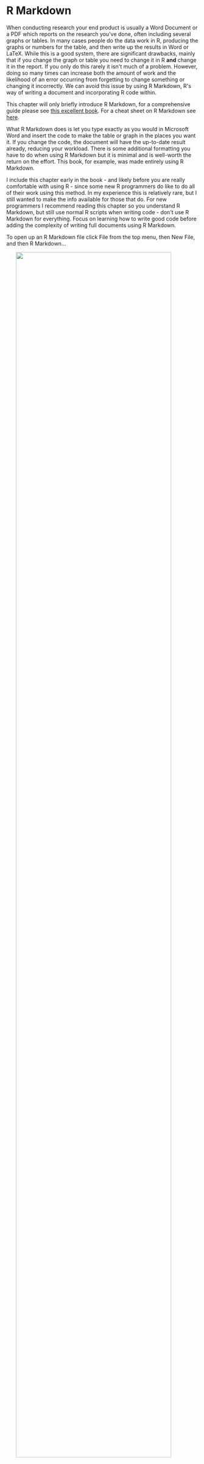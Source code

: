 # R Markdown

When conducting research your end product is usually a Word Document or a PDF which reports on the research you've done, often including several graphs or tables. In many cases people do the data work in R, producing the graphs or numbers for the table, and then write up the results in Word or LaTeX. While this is a good system, there are significant drawbacks, mainly that if you change the graph or table you need to change it in R **and** change it in the report. If you only do this rarely it isn't much of a problem. However, doing so many times can increase both the amount of work and the likelihood of an error occurring from forgetting to change something or changing it incorrectly. We can avoid this issue by using R Markdown, R's way of writing a document and incorporating R code within. 

This chapter will only briefly introduce R Markdown, for a comprehensive guide please see [this excellent book](https://bookdown.org/yihui/RMarkdown/). For a cheat sheet on R Markdown see [here](https://www.rstudio.com/wp-content/uploads/2015/02/RMarkdown-cheatsheet.pdf).

What R Markdown does is let you type exactly as you would in Microsoft Word and insert the code to make the table or graph in the places you want it. If you change the code, the document will have the up-to-date result already, reducing your workload. There is some additional formatting you have to do when using R Markdown but it is minimal and is well-worth the return on the effort. This book, for example, was made entirely using R Markdown. 

I include this chapter early in the book - and likely before you are really comfortable with using R - since some new R programmers do like to do all of their work using this method. In my experience this is relatively rare, but I still wanted to make the info available for those that do. For new programmers I recommend reading this chapter so you understand R Markdown, but still use normal R scripts when writing code - don't use R Markdown for everything. Focus on learning how to write good code before adding the complexity of writing full documents using R Markdown. 

To open up an R Markdown file click File from the top menu, then New File, and then R Markdown...

<img src="images/markdown1.png" width="90%"  style="display: block; margin: auto;" />

From here it'll open up a window where you select the title, author, and type of output. You can always change all three of these selections right in the R Markdown file after making your selection here. Selecting PDF may require you to download additional software to get it to output - some operating systems may already have the software installed. For a nice guide to making PDFs with R Markdown, see  [here](https://medium.com/@sorenlind/create-pdf-.reports-using-r-r-markdown-latex-and-knitr-on-windows-10-952b0c48bfa9). 

<img src="images/markdown2.png" width="90%"  style="display: block; margin: auto;" />

When you click OK, it will open a new R Markdown file that is already populated with example text and code. You can delete this entirely or modify it as needed.

<img src="images/markdown6.PNG" width="90%"  style="display: block; margin: auto;" />

When you output that file as a PDF it will look like the image below.

<img src="images/markdown_output_example.PNG" width="90%"  style="display: block; margin: auto;" />

R converted the file into a PDF, running the code and using the formatting specified. In an R Script a `#` means that the line is a comment. In an R Markdown file, the `#` signifies that the line is a section header. There are 6 possible headers, made by combining the `#` together - a `#` is the largest header while `######` is the smallest header. As with comments, they must be at the beginning of a line. 

The word "Knit" was surrounded by two asterisks `*` in the R Markdown file and became bold in the PDF because that is how R Markdown sets bolding - to make something italics using a single asterisks like *this*. If you're interested in more advanced formatting please see the book or cheat sheet linked earlier.

Other than the section headers, most of what you do in R Markdown is exactly the same as in Word. You can write text as you would normally and it will look exactly as you write it.

## Code

The reason R Markdown is so useful is because you can include code output in the file. In R Markdown we write code in what is called a "code chunk". These are simply areas in the document which R knows it should evaluate as R code. You can see three of them in the example - at lines 8-9 setting a default for the code, lines 18-20 to run the `summary()` function on the *cars* data (a data set built into R), and lines 26-28 (and cut off in the screenshot) to make a plot of the data set *pressure* (another data set built into R). 

To make a chunk click Insert near the top right, then R.

<img src="images/markdown3.PNG" width="90%"  style="display: block; margin: auto;" />

It will then make an empty code chunk where your cursor is. 

<img src="images/chunk_example.PNG" width="90%"  style="display: block; margin: auto;" />

Notice the three \` at the top and bottom of the chunk. Don't touch these! They tell R that anything in it is a code chunk (i.e. that R should run the code). Inside the squiggly brackets `{}` are instructions about how the code is outputted. Here you can specify, among other things if the code will be outputted or just the output itself, captions for tables or graphs, and formatting for the output. Include all of these options after the `r` in the squiggly brackets. Multiple options must be separated by a comma (just like options in normal R functions).  

If you do not have the R Markdown file in the same folder as your data, you'll need to set the working directory in a chunk before reading the data (you do so exactly like you would in an R Script). However, once a working directory is set, or the data is read in, it applies for all following chunks. You will also need to run any packages (using `library()`) to use them in a chunk. It is good form to set your working directory, load any data, and load any packages you need in the first chunk to make it easier to keep track of what you're using. 

### Hiding code in the output

When you're making a report for a general audience you generally only want to show the output (e.g. a graph or table), not the code that you used. At early stages in writing the report or when you're collaborating with someone who wants to see your code, it is useful to include the code in the R Markdown output.

If you look at the second code chunk in the screenshot (lines 18-20) it includes the function `summary(cars)` as the code and the options `{r cars}` (the "cars" simply names the code chunk "cars" for if you want to reference the chunk - or its output if a table or graph - later, but does not change the code chunk's behavior). In the output it shows both the code it used and the output of the code. This is because by default a code chunk shows both. To set it to only show the output, we need to set the parameter `echo` to FALSE inside of the `{}`. 

In the third code chunk (lines 26-28), that parameter is set to false as it is `{r pressure, echo=FALSE}`. In the output it only shows the graph, not the code that was used. 

## Inline Code

You can also include R code directly in the text of your document and it will return the output of that code. To use it, you need to setup an inline code chunk using the tick mark followed by the lowercase letter R, the code you want to use, and then end it using another tick mark. This is called using inline code. When you have a table or visualization to output, this isn't the proper method, it is best for small pieces of text to add to your document. This is most useful for when you want to include some descriptive info, such as the number of respondents to a survey or the mean of some variable, in the text of your document. Inline code will only present the output of the code and doesn't show the code itself. Below is an example of inline code - see the image below that for what it looks like with the code. 


The data set mtcars has 32 rows and 11 columns. The mean of the mpg column is 20.090625. 

<img src="images/inline_code.PNG" width="90%"  style="display: block; margin: auto;" />

## Tables

There are a number of packages that make nice tables in R Markdown. We will use the `knitr` package for this example. 

The easiest way to make a table in R Markdown is to make a data.frame with all the data (and column names) you want and then show that data.frame (there are also packages that can make tables from regression output though that won't be covered in this book). For this example we will subset (which we'll cover in Chapter \@ref(subsetting-intro)) the *mtcars* data (which is included in R) to just the first 5 rows and columns. The `kable` function from the `knitr` package will then make a nice looking table. With `kable` you can add the caption directly in the `kable()` function. The option `echo` in our code chunk is not set to FALSE here so you can see the code.


```r
library(knitr)
mtcars_small <- mtcars[1:5, 1:5]
kable(mtcars_small, caption = "This is an example table caption")
```



Table: (\#tab:unnamed-chunk-8)This is an example table caption

|                  |  mpg| cyl| disp|  hp| drat|
|:-----------------|----:|---:|----:|---:|----:|
|Mazda RX4         | 21.0|   6|  160| 110| 3.90|
|Mazda RX4 Wag     | 21.0|   6|  160| 110| 3.90|
|Datsun 710        | 22.8|   4|  108|  93| 3.85|
|Hornet 4 Drive    | 21.4|   6|  258| 110| 3.08|
|Hornet Sportabout | 18.7|   8|  360| 175| 3.15|

For another package to make very nice looking tables, see [this guide](https://cran.r-project.org/web/packages/kableExtra/vignettes/awesome_table_in_html.html) to the `kableExtra` package.

## Footnotes

In your writing, you'll often have sentences that you want to include but are auxiliary to your main point (or, frequently, to include links to specific resources such as a website where you got data from). In these cases you'll want to include that info as a footnote, which is a section at the bottom of the page for this kind of information. To create a footnote in R Markdown, you use the carrot ^ followed immediately by square brackets []. Put the text inside of the [] and it'll print that at the bottom of the page. Code for a footnote will look like this: `^[This sentence will be printed as a footnote.]`. In cases where you have a very long footnote it may extend to the next page and will be again at the bottom of the page. Look down at the bottom of this page to see the footnote (in a PDF or Word Doc, the footnote will be on the page you create it on, however since websites are just one long page without breaks, this footnote is at the very bottom of this entire page).^[This is an example of a footnote.] When you use a footnote, you'll usually put it immediately after the punctuation of the sentence it should be after. Note that footnotes are numbered so you can identify them. There's a blue superscript 1 where we make the first footnote. If we make another footnote, it'll be numbered sequentially, such that the next one is 2, the next is 3, etc. 

If you're familiar with LaTeX you can use LaTeX code such as `\footnote{}` where the text goes inside the {}. But note that citations (which we'll learn in Section \@ref(citation)) won't work properly in the footnote if made this way. You can use LaTeX code - and use LaTeX packages - in R Markdown if you'd like and it'll operate (in most cases) like normal LaTeX.

## Citation

In academic research you will need to cite the papers that you are referencing. R Markdown has a built-in way to cite papers, though it's a bit of a process to get everything setup. You'll need the citation data in BibTeX format and we'll walk through the steps from finding an article that you want to cite to citing it in your R Markdown file. First, a brief overview of what kinds of citations you can use. There are two types of citations you can use, in-text and parenthetical. You'll use in-text citations when you want to have the author names be in the text, and parenthetical citations when you want everything to be in parentheses. 

Note, there may be other ways to get the citations in the right format; I'm just showing you one way to do so. For this example, we'll use the article "Using NIBRS data to analyze violent crime" by Brian Reaves that was published in 1993. We'll walk through the process from finding the article on Google Scholar to citing it in your paper. First, from Google Scholar we'll search for the article title. 

<img src="images/citation_google_scholar.PNG" width="90%"  style="display: block; margin: auto;" />

This returns all articles that meet your search criteria. Since we're searching for a specific article title, we only get one result. The result shows some basic info about the article - title, date, name, abstract. Below the abstract are some important things. First, and circled in blue in the above photo, is a link that looks like quotation marks. This is what we'll click on to get to the BibTeX citation. While not necessary for citation, the next two links may come in handy during your research. "Cited by 31" means that 31 published (in some format that Google can locate, not necessarily peer-reviewed) articles have cited this article. If you click the link it'll open up a Google Scholar page with all of these articles. This is a good way to find relevant literature. Clicking 'Related articles' does the same thing but with articles that Google Scholar deems similar, not necessarily articles linking to the one you're looking up.

But back to the quotes link circled in blue. Click this and it'll make a popup, shown below, of ways to cite this article is various formats. We'll have R Markdown automatically generate the citation in the format we want so we don't need to worry about this. Instead, click the BibTeX link at the bottom left.   

<img src="images/google_scholar_cite.PNG" width="90%"  style="display: block; margin: auto;" />

When you click it, it'll open up a new page with that article's citation in BibTeX form, as shown below. This basically is just a way to tell a computer how to cite it properly. Each part of the citation - author, year, title, etc. - is its own piece. Take a close look at the section immediately after the first squiggly bracket, "reaves1993using". This is how you'll identify the article in R Markdown so R knows which article to cite. It's essentially the citation's name. It's created automatically by combining the author name (first author if there are more than one author, publication year, and part of the title). You can change it to whatever you want it to be called. 

<img src="images/google_scholar_bibtex.PNG" width="90%"  style="display: block; margin: auto;" />

Note at the end of the publisher section are the characters "~...". This looks like a mistake made by Google Scholar so we'll need to delete that so it isn't included in a paper we use this citation in. When using Google Scholar, you'll occasionally find issues like this which you'll need to fix manually - a bigger issue is apostrophes or other punctuation may copy over from Google Scholar weirdly (meaning that it copies as a character that your computer, and thus R Markdown, doesn't understand) and needs to be rewritten so R Markdown will run. You can rewrite it by just deleting the punctuation and typing it using your keyboard. This isn't always an issue so don't worry about it unless you get an error with the citations when outputting your document.

Below is the citation included in my .bib file, and the start of another citation also included in the file. A .bib file is basically a text file that programs can read to get citation info. You'll have all of your citations (in the BibTeX format) in this one file. To make a .bib file you can open up a text document, such as through the Notepad app in Windows, and paste the BibTeX that you've copied from Google Scholar. Save this file as a .bib extension (by renaming it filename.bib) and you'll have a usable .bib file.

Note that I have the word NIBRS surrounded by squiggly brackets {}. That is because by default R Markdown (and other citation generators such as Overleaf) will only capitalize the first letter of the title or the first letter following a colon. Since NIBRS is an abbreviation and should be capitalized, I put it in the {} to force it to remain capitalized. This is often a problem with abbreviations or country names (such as United States) in the paper title. Since all citations you use for a project should be in a single .bib file, you can see the start of another article citation below the Reaves citation. 

<img src="images/bibtex_example.PNG" width="90%"  style="display: block; margin: auto;" />

To use citations from your .bib file, add `bibliography: references_file_name.bib` to the head of your R Markdown file. If your .bib file isn't in the R Markdown file's working directory, as my example below is not, you'll need to include the path in the file name.

<img src="images/rmarkdown_bib.PNG" width="90%"  style="display: block; margin: auto;" />

Now that we have the citation in BibTeX format, have put it in our .bib file, and have told R Markdown where to look for that file, we are ready to finally cite that article. To use a citation we simply put the @ sign in front of the citation name (in our case "reaves1993using") so we would write `@reaves1993using`. This will give us an in-text citation, with the author name in the text and the year in parentheses. Adding a - right in front of the @ will cause the citation to show just the year, not the author's name. You'll usually want to use this if you've already named the author earlier in the sentence. Generally we will want parenthetical citations, with both the authors and the year in parentheses. To do this, we put the citation inside of square brackets like this `[@reaves1993using]`. If we're citing multiple articles, we separate each citation using a semicolon `[@reaves1993using; @jain2000recruitment]`.

Here's what the results look like when citing that Reaves article, see the image below for what this looks like just as code. 

[@reaves1993using]

@reaves1993using

-@reaves1993using

[-@reaves1993using]

[@reaves1993using; @jain2000recruitment]

If you use a citation that isn't in your .bib file, R Markdown will show the incorrect citation and a question mark, indicating that you made some mistake.

[@wrongCitation]

<img src="images/citation_raw.PNG" width="90%"  style="display: block; margin: auto;" />

When you use citations, R will automatically put the reference section at the very end of the document. Two LaTeX commands may be useful here. `\clearpage` makes a new page so your reference section isn't on the same page as the conclusion. `\singlespace` makes the reference section single spaced if your document is set to be double spaced. Put these commands at the very end of your document so they only apply to the reference page. You don't need to do anything other than write them (for easier reading, make them on separate lines) at the end of the R Markdown file. If you want to make the references go in another part of the paper (e.g. after tables and figures), just put this code at the place in the paper where you want to reference section to go: `<div id="refs"></div>`.
 
## Spell check 

R Markdown does have a built-in spell checker (the ABC above a check mark symbol to the left of the Knit button) but it isn't that great. I recommend that you export to Word (or open up the PDF in Word if you prefer using PDFs) and using Word's superior spell checker.
 
## Making the output file

To create the Word or PDF output click `Knit` and it will create the output in the format set in the very top. To change this format click the white down-arrow directly to the right of `Knit` and it will drop-down a menu with output options. Click the option you want and it will output it in that format and change that to the new default. Sometimes it takes a while for it to output, so be patient.

<img src="images/markdown4.PNG" width="90%"  style="display: block; margin: auto;" />
